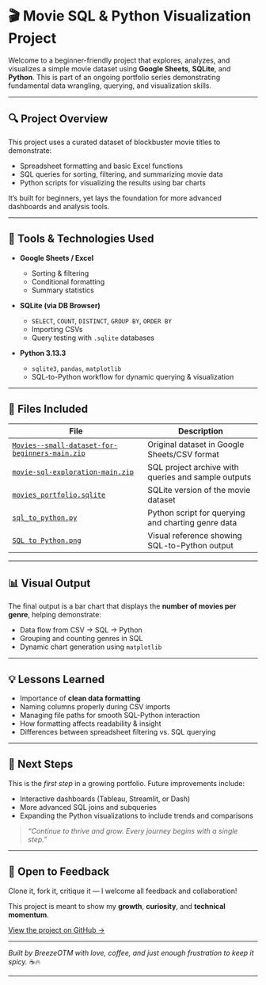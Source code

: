 # 🎬 Movie SQL & Python Visualization Project

Welcome to a beginner-friendly project that explores, analyzes, and visualizes a simple movie dataset using **Google Sheets**, **SQLite**, and **Python**. This is part of an ongoing portfolio series demonstrating fundamental data wrangling, querying, and visualization skills.

---

## 🔍 Project Overview

This project uses a curated dataset of blockbuster movie titles to demonstrate:

- Spreadsheet formatting and basic Excel functions
- SQL queries for sorting, filtering, and summarizing movie data
- Python scripts for visualizing the results using bar charts

It’s built for beginners, yet lays the foundation for more advanced dashboards and analysis tools.

---

## 🧰 Tools & Technologies Used

- **Google Sheets / Excel**  
  - Sorting & filtering  
  - Conditional formatting  
  - Summary statistics  

- **SQLite (via DB Browser)**  
  - `SELECT`, `COUNT`, `DISTINCT`, `GROUP BY`, `ORDER BY`  
  - Importing CSVs  
  - Query testing with `.sqlite` databases

- **Python 3.13.3**  
  - `sqlite3`, `pandas`, `matplotlib`  
  - SQL-to-Python workflow for dynamic querying & visualization  

---

## 📁 Files Included

| File | Description |
|------|-------------|
| [`Movies--small-dataset-for-beginners-main.zip`](./Movies--small-dataset-for-beginners-main.zip) | Original dataset in Google Sheets/CSV format |
| [`movie-sql-exploration-main.zip`](./movie-sql-exploration-main.zip) | SQL project archive with queries and sample outputs |
| [`movies_portfolio.sqlite`](./movies_portfolio.sqlite) | SQLite version of the movie dataset |
| [`sql_to_python.py`](./sql_to_python.py) | Python script for querying and charting genre data |
| [`SQL to Python.png`](./SQL%20to%20Python.png) | Visual reference showing SQL-to-Python output |

---

## 📊 Visual Output

The final output is a bar chart that displays the **number of movies per genre**, helping demonstrate:

- Data flow from CSV → SQL → Python
- Grouping and counting genres in SQL
- Dynamic chart generation using `matplotlib`

---

## 💡 Lessons Learned

- Importance of **clean data formatting**
- Naming columns properly during CSV imports
- Managing file paths for smooth SQL-Python interaction
- How formatting affects readability & insight
- Differences between spreadsheet filtering vs. SQL querying

---

## 📌 Next Steps

This is the *first step* in a growing portfolio. Future improvements include:

- Interactive dashboards (Tableau, Streamlit, or Dash)
- More advanced SQL joins and subqueries
- Expanding the Python visualizations to include trends and comparisons

> _“Continue to thrive and grow. Every journey begins with a single step.”_

---

## 🤝 Open to Feedback

Clone it, fork it, critique it — I welcome all feedback and collaboration!  

This project is meant to show my **growth**, **curiosity**, and **technical momentum**.

[View the project on GitHub →](https://github.com/BreezeOTM/movie-sql-python-visualization)

---

*Built by BreezeOTM with love, coffee, and just enough frustration to keep it spicy.* ☕🔥

---
